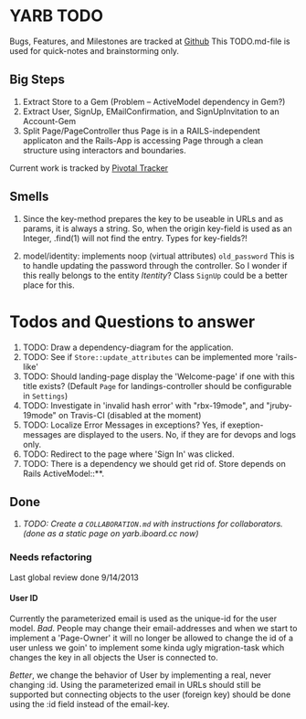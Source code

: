<div id='page-index'></div>

# YARB TODO

Bugs, Features, and Milestones are tracked at
[Github](https://github.com/iboard/yarb/issues)
This TODO.md-file is used for quick-notes and brainstorming only.

## Big Steps

1. Extract Store to a Gem (Problem – ActiveModel dependency in Gem?)
2. Extract User, SignUp, EMailConfirmation, and SignUpInvitation to an Account-Gem
3. Split Page/PageController thus Page is in a RAILS-independent applicaton
   and the Rails-App is accessing Page through a clean structure using
   interactors and boundaries.


Current work is tracked by [Pivotal Tracker](https://www.pivotaltracker.com/s/projects/891652)

## Smells

1. Since the key-method prepares the key to be useable in URLs and as
   params, it is always a string. So, when the origin key-field is used
   as an Integer, .find(1) will not find the entry. Types for
   key-fields?!

2. model/identity: implements noop (virtual attributes) `old_password`
   This is to handle updating the password through the controller.
   So I wonder if this really belongs to the entity _Itentity_?
   Class `SignUp` could be a better place for this.

# Todos and Questions to answer

1. TODO: Draw a dependency-diagram for the application.
1. TODO: See if `Store::update_attributes` can be implemented more 'rails-like'
1. TODO: Should landing-page display the 'Welcome-page' if one with this
         title exists? (Default `Page` for landings-controller should be
         configurable in `Settings`)
1. TODO: Investigate in 'invalid hash error' with "rbx-19mode", and
         "jruby-19mode" on Travis-CI (disabled at the moment)
1. TODO: Localize Error Messages in exceptions?
         Yes, if exeption-messages are displayed to the users. No, if
         they are for devops and logs only.
1. TODO: Redirect to the page where 'Sign In' was clicked.
1. TODO: There is a dependency we should get rid of. Store depends on
         Rails ActiveModel::**.

## Done

1. _TODO: Create a `COLLABORATION.md` with instructions for
         collaborators. (done as a static page on yarb.iboard.cc now)_

### Needs refactoring

Last global review done 9/14/2013

#### User ID

Currently the parameterized email is used as the unique-id for the user
model. _Bad_. People may change their email-addresses and when we start
to implement a 'Page-Owner' it will no longer be allowed to change the
id of a user unless we goin' to implement some kinda ugly migration-task
which changes the key in all objects the User is connected to.

_Better_, we change the behavior of User by implementing a real, never
changing :id. Using the parameterized email in URLs should still be
supported but connecting objects to the user (foreign key) should be
done using the :id field instead of the email-key.

